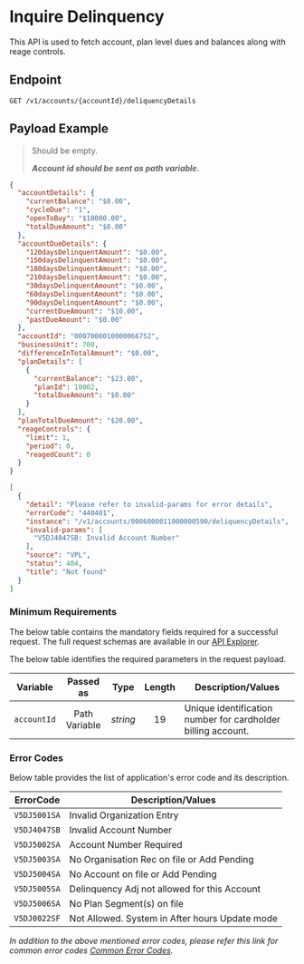 # Inquire Delinquency

This API is used to fetch account, plan level dues and balances along with reage controls. 

## Endpoint

`GET /v1/accounts/{accountId}/deliquencyDetails`

## Payload Example

<!--
type: tab
titles: Request, Response, Error
-->

>Should be empty.
>
>***Account id should be sent as path variable.***

<!--
type: tab
-->

```json
{
  "accountDetails": {
    "currentBalance": "$0.00",
    "cycleDue": "1",
    "openToBuy": "$10000.00",
    "totalDueAmount": "$0.00"
  },
  "accountDueDetails": {
    "120daysDelinquentAmount": "$0.00",
    "150daysDelinquentAmount": "$0.00",
    "180daysDelinquentAmount": "$0.00",
    "210daysDelinquentAmount": "$0.00",
    "30daysDelinquentAmount": "$0.00",
    "60daysDelinquentAmount": "$0.00",
    "90daysDelinquentAmount": "$0.00",
    "currentDueAmount": "$10.00",
    "pastDueAmount": "$0.00"
  },
  "accountId": "0007000010000066752",
  "businessUnit": 700,
  "differenceInTotalAmount": "$0.00",
  "planDetails": [
    {
      "currentBalance": "$23.00",
      "planId": 10002,
      "totalDueAmount": "$0.00"
    }
  ],
  "planTotalDueAmount": "$20.00",
  "reageControls": {
    "limit": 1,
    "period": 0,
    "reagedCount": 0
  }
}
```

<!--
type: tab
-->

```json
[
  {
    "detail": "Please refer to invalid-params for error details",
    "errorCode": "440401",
    "instance": "/v1/accounts/0006000011000000590/deliquencyDetails",
    "invalid-params": [
      "V5DJ4047SB: Invalid Account Number"
    ],
    "source": "VPL",
    "status": 404,
    "title": "Not found"
  }
]
```

<!-- type: tab-end -->

### Minimum Requirements

The below table contains the mandatory fields required for a successful request. The full request schemas are available in our [API Explorer](../api/?type=get&path=/v1/accounts/{accountId}/deliquencyDetails).

The below table identifies the required parameters in the request payload.

| Variable | Passed as | Type | Length | Description/Values |
| -------- | :-------: | :--: | :------------: | ------------------ |
| `accountId` | Path Variable | *string* | 19 | Unique identification number for cardholder billing account. |

### Error Codes

Below table provides the list of application's error code and its description.

| ErrorCode |  Description/Values |
| --------  | ------------------ |
| `V5DJ5001SA` | Invalid Organization Entry |
| `V5DJ4047SB` | Invalid Account Number |
| `V5DJ5002SA` | Account Number Required |
| `V5DJ5003SA` | No Organisation Rec on file or Add Pending |
| `V5DJ5004SA` | No Account on file or Add Pending |
| `V5DJ5005SA` | Delinquency Adj not allowed for this Account |
| `V5DJ5006SA` | No Plan Segment(s) on file |
| `V5DJ0022SF` | Not Allowed. System in After hours Update mode |


*In addition to the above mentioned error codes, please refer this link for common error codes [Common Error Codes](?path=docs/Common_Error_Code.md).*
